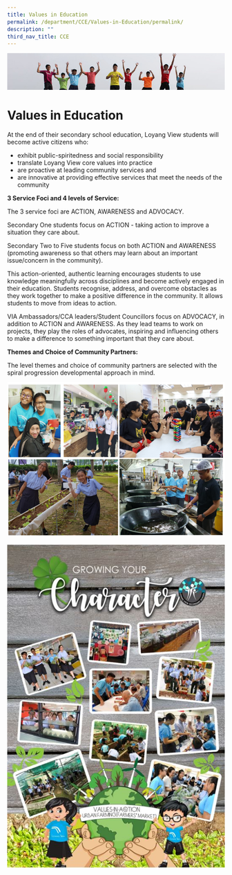 ```yaml
---
title: Values in Education
permalink: /department/CCE/Values-in-Education/permalink/
description: ""
third_nav_title: CCE
---
```

![](/images/Banner.jpg)

Values in Education
===================

At the end of their secondary school education, Loyang View students will become active citizens who: 

*   exhibit public-spiritedness and social responsibility
*   translate Loyang View core values into practice
*   are proactive at leading community services and
*   are innovative at providing effective services that meet the needs of the community

  

**3 Service Foci and 4 levels of Service:** 

The 3 service foci are ACTION, AWARENESS and ADVOCACY. 

Secondary One students focus on ACTION - taking action to improve a situation they care about. 

Secondary Two to Five students focus on both ACTION and AWARENESS (promoting awareness so that others may learn about an important issue/concern in the community). 

This action-oriented, authentic learning encourages students to use knowledge meaningfully across disciplines and become actively engaged in their education. Students recognise, address, and overcome obstacles as they work together to make a positive difference in the community. It allows students to move from ideas to action. 

VIA Ambassadors/CCA leaders/Student Councillors focus on ADVOCACY, in addition to ACTION and AWARENESS. As they lead teams to work on projects, they play the roles of advocates, inspiring and influencing others to make a difference to something important that they care about. 

**Themes and Choice of Community Partners:**

The level themes and choice of community partners are selected with the spiral progression developmental approach in mind.


![](/images/VIA01.png)

![](/images/VIA02.jpeg)